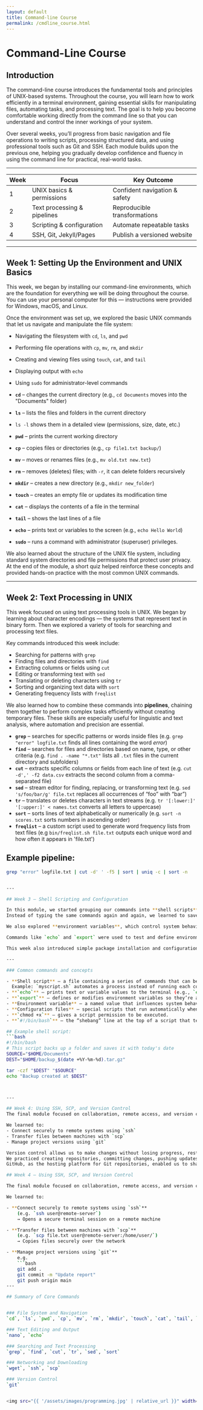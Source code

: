 ```yaml
---
layout: default
title: Command-line Course
permalink: /cmdline_course.html
---
```


# Command-Line Course

## Introduction
The command-line course introduces the fundamental tools and principles of UNIX-based systems. Throughout the course, you will learn how to work efficiently in a terminal environment, gaining essential skills for manipulating files, automating tasks, and processing text. The goal is to help you become comfortable working directly from the command line so that you can understand and control the inner workings of your system.

Over several weeks, you’ll progress from basic navigation and file operations to writing scripts, processing structured data, and using professional tools such as Git and SSH. Each module builds upon the previous one, helping you gradually develop confidence and fluency in using the command line for practical, real-world tasks.

---

| Week            | Focus                       | Key Outcome                   |
| --------------- | --------------------------- | ----------------------------- |
| 1               | UNIX basics & permissions   | Confident navigation & safety |
| 2               | Text processing & pipelines | Reproducible transformations  |
| 3               | Scripting & configuration   | Automate repeatable tasks     |
| 4               | SSH, Git, Jekyll/Pages      | Publish a versioned website   |


---


## Week 1: Setting Up the Environment and UNIX Basics
This week, we began by installing our command-line environments, which are the foundation for everything we will be doing throughout the course. You can use your personal computer for this — instructions were provided for Windows, macOS, and Linux.

Once the environment was set up, we explored the basic UNIX commands that let us navigate and manipulate the file system:
- Navigating the filesystem with `cd`, `ls`, and `pwd`
- Performing file operations with `cp`, `mv`, `rm`, and `mkdir`
- Creating and viewing files using `touch`, `cat`, and `tail`
- Displaying output with `echo`
- Using `sudo` for administrator-level commands


- **`cd`** – changes the current directory 
	(e.g., `cd Documents` moves into the "Documents" folder)
- **`ls`** – lists the files and folders in the current directory
- `ls -l` shows them in a detailed view (permissions, size, date, etc.)
- **`pwd`** – prints the current working directory
- **`cp`** – copies files or directories 
	(e.g., `cp file1.txt backup/`)
- **`mv`** – moves or renames files 
	(e.g., `mv old.txt new.txt`)
- **`rm`** – removes (deletes) files; with `-r`, it can delete folders recursively
- **`mkdir`** – creates a new directory 
	(e.g., `mkdir new_folder`)
- **`touch`** – creates an empty file or updates its modification time
- **`cat`** – displays the contents of a file in the terminal
- **`tail`** – shows the last lines of a file
- **`echo`** – prints text or variables to the screen 
	(e.g., `echo Hello World`)
- **`sudo`** – runs a command with administrator (superuser) privileges.

We also learned about the structure of the UNIX file system, including standard system directories and file permissions that protect user privacy.  
At the end of the module, a short quiz helped reinforce these concepts and provided hands-on practice with the most common UNIX commands.

---

## Week 2: Text Processing in UNIX
This week focused on using text processing tools in UNIX. We began by learning about character encodings — the systems that represent text in binary form. Then we explored a variety of tools for searching and processing text files.

Key commands introduced this week include:
- Searching for patterns with `grep`
- Finding files and directories with `find`
- Extracting columns or fields using `cut`
- Editing or transforming text with `sed`
- Translating or deleting characters using `tr`
- Sorting and organizing text data with `sort`
- Generating frequency lists with `freqlist`

We also learned how to combine these commands into **pipelines**, chaining them together to perform complex tasks efficiently without creating temporary files. These skills are especially useful for linguistic and text analysis, where automation and precision are essential.


- **`grep`** – searches for specific patterns or words inside files
	(e.g. `grep "error" logfile.txt` finds all lines containing the word *error*)
- **`find`** – searches for files and directories based on name, type, or other criteria
	(e.g. `find . -name "*.txt"` lists all `.txt` files in the current directory and subfolders)
- **`cut`** – extracts specific columns or fields from each line of text
	(e.g. `cut -d',' -f2 data.csv` extracts the second column from a comma-separated file)
- **`sed`** – stream editor for finding, replacing, or transforming text
	(e.g. `sed 's/foo/bar/g' file.txt` replaces all occurrences of “foo” with “bar”)
- **`tr`** – translates or deletes characters in text streams
	(e.g. `tr '[:lower:]' '[:upper:]' < names.txt` converts all letters to uppercase)
- **`sort`** – sorts lines of text alphabetically or numerically
	(e.g. `sort -n scores.txt` sorts numbers in ascending order)
- **`freqlist`** – a custom script used to generate word frequency lists from text files
	(e.g `bin/freqlist.sh file.txt` outputs each unique word and how often it appears in 'file.txt')

## Example pipeline:
```bash
grep "error" logfile.txt | cut -d' ' -f5 | sort | uniq -c | sort -n


---

## Week 3 – Shell Scripting and Configuration

In this module, we started grouping our commands into **shell scripts** — small programs that automate repetitive tasks.  
Instead of typing the same commands again and again, we learned to save them in a file and make them executable.

We also explored **environment variables**, which control system behavior, and learned how to customize our setup using configuration files like `.bashrc` or `.profile`.

Commands like `echo` and `export` were used to test and define environment variables, and we practiced editing configuration files using text editors such as `nano` and `vim`.

This week also introduced simple package installation and configuration management, preparing us to work more independently on the command line.

---

### Common commands and concepts

- **Shell script** – a file containing a series of commands that can be run together.  
  Example: `myscript.sh` automates a process instead of running each command manually.
- **`echo`** – prints text or variable values to the terminal (e.g., `echo $HOME` shows your home directory).  
- **`export`** – defines or modifies environment variables so they’re available to all processes (e.g., `export PATH="$PATH:/my/bin"`).  
- **Environment variable** – a named value that influences system behavior (like `PATH`, `HOME`, `USER`).  
- **Configuration files** – special scripts that run automatically when you open a shell (e.g., `.bashrc`, `.profile`).  
- **`chmod +x`** – gives a script permission to be executed.  
- **`#!/bin/bash`** – the “shebang” line at the top of a script that tells the system which interpreter to use.  

## Example shell script:
```bash
#!/bin/bash
# This script backs up a folder and saves it with today's date
SOURCE="$HOME/Documents"
DEST="$HOME/backup_$(date +%Y-%m-%d).tar.gz"

tar -czf "$DEST" "$SOURCE"
echo "Backup created at $DEST"



---

## Week 4: Using SSH, SCP, and Version Control
The final module focused on collaboration, remote access, and version control — all key parts of professional development workflows.

We learned to:
- Connect securely to remote systems using `ssh`
- Transfer files between machines with `scp`
- Manage project versions using `git`

Version control allows us to make changes without losing progress, restore previous versions, and collaborate efficiently with others.  
We practiced creating repositories, committing changes, pushing updates to GitHub, and resolving merge conflicts.  
GitHub, as the hosting platform for Git repositories, enabled us to share our work publicly and build personal project websites (like this one!) using **GitHub Pages**.

## Week 4 – Using SSH, SCP, and Version Control

The final module focused on collaboration, remote access, and version control — all key parts of professional development workflows.

We learned to:

- **Connect securely to remote systems using `ssh`**  
	(e.g. `ssh user@remote-server`)  
	→ Opens a secure terminal session on a remote machine  

- **Transfer files between machines with `scp`**  
	(e.g. `scp file.txt user@remote-server:/home/user/`)  
	→ Copies files securely over the network  

- **Manage project versions using `git`**  
	e.g.
	```bash
	git add .
	git commit -m "Update report"
	git push origin main
---

## Summary of Core Commands


### File System and Navigation
`cd`, `ls`, `pwd`, `cp`, `mv`, `rm`, `mkdir`, `touch`, `cat`, `tail`, `sudo`

### Text Editing and Output
`nano`, `echo`

### Searching and Text Processing
`grep`, `find`, `cut`, `tr`, `sed`, `sort`

### Networking and Downloading
`wget`, `ssh`, `scp`

### Version Control
`git`


<img src="{{ '/assets/images/programming.jpg' | relative_url }}" width=800>
